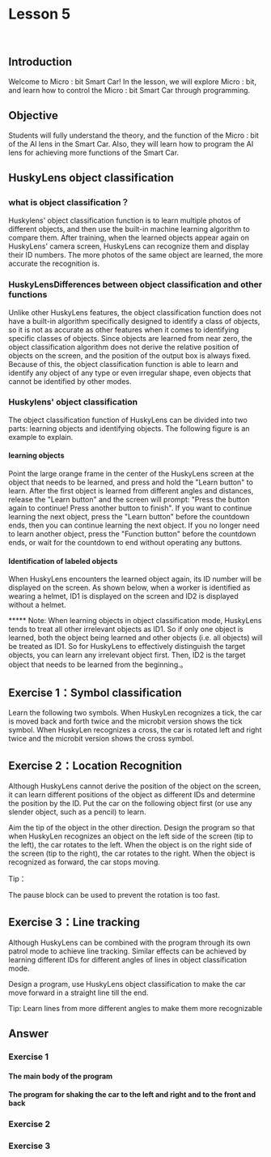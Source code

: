 # Lesson 5
 
 

## Introduction
<P>
Welcome to Micro : bit Smart Car! In the lesson, we will explore Micro : bit, and learn how to control the Micro : bit Smart Car through programming.
<P>

## Objective
<P>
Students will fully understand the theory, and the function of the Micro : bit of the AI lens in the Smart Car. Also, they will learn how to program the AI lens for achieving more functions of the Smart Car.
<P>

## HuskyLens object classification
### what is object classification？
<P>
Huskylens' object classification function is to learn multiple photos of different objects, and then use the built-in machine learning algorithm to compare them. After training, when the learned objects appear again on HuskyLens' camera screen, HuskyLens can recognize them and display their ID numbers. The more photos of the same object are learned, the more accurate the recognition is.
<P>

### HuskyLensDifferences between object classification and other functions
<P>
Unlike other HuskyLens features, the object classification function does not have a built-in algorithm specifically designed to identify a class of objects, so it is not as accurate as other features when it comes to identifying specific classes of objects. Since objects are learned from near zero, the object classification algorithm does not derive the relative position of objects on the screen, and the position of the output box is always fixed. Because of this, the object classification function is able to learn and identify any object of any type or even irregular shape, even objects that cannot be identified by other modes.
<P>

### Huskylens' object classification
<P>
The object classification function of HuskyLens can be divided into two parts: learning objects and identifying objects. The following figure is an example to explain.
<P>

#### learning objects
<P>
Point the large orange frame in the center of the HuskyLens screen at the object that needs to be learned, and press and hold the "Learn button" to learn. After the first object is learned from different angles and distances, release the "Learn button" and the screen will prompt: "Press the button again to continue! Press another button to finish". If you want to continue learning the next object, press the "Learn button" before the countdown ends, then you can continue learning the next object. If you no longer need to learn another object, press the "Function button" before the countdown ends, or wait for the countdown to end without operating any buttons.
<P>

#### Identification of labeled objects
<P>
When HuskyLens encounters the learned object again, its ID number will be displayed on the screen. As shown below, when a worker is identified as wearing a helmet, ID1 is displayed on the screen and ID2 is displayed without a helmet.
<P>
<P>
***** Note: When learning objects in object classification mode, HuskyLens tends to treat all other irrelevant objects as ID1. So if only one object is learned, both the object being learned and other objects (i.e. all objects) will be treated as ID1. So for HuskyLens to effectively distinguish the target objects, you can learn any irrelevant object first. Then, ID2 is the target object that needs to be learned from the beginning.。
<P>

## Exercise 1：Symbol classification
<P>
Learn the following two symbols. When HuskyLen recognizes a tick, the car is moved back and forth twice and the microbit version shows the tick symbol. When HuskyLen recognizes a cross, the car is rotated left and right twice and the microbit version shows the cross symbol.
<P>		 	

## Exercise 2：Location Recognition
<P>
Although HuskyLens cannot derive the position of the object on the screen, it can learn different positions of the object as different IDs and determine the position by the ID. Put the car on the following object first (or use any slender object, such as a pencil) to learn.
<P>
<P> 
Aim the tip of the object in the other direction. Design the program so that when HuskyLen recognizes an object on the left side of the screen (tip to the left), the car rotates to the left. When the object is on the right side of the screen (tip to the right), the car rotates to the right. When the object is recognized as forward, the car stops moving.
<P>
<P>
Tip：
<P>
<P>
The pause block can be used to prevent the rotation is too fast. 
<P>

## Exercise 3：Line tracking
<P>
Although HuskyLens can be combined with the program through its own patrol mode to achieve line tracking. Similar effects can be achieved by learning different IDs for different angles of lines in object classification mode.
<P>
<P>
Design a program, use HuskyLens object classification to make the car move forward in a straight line till the end.
<P>
<P>
Tip: Learn lines from more different angles to make them more recognizable
<P>

## Answer
### Exercise 1
#### The main body of the program

#### The program for shaking the car to the left and right and to the front and back

### Exercise 2
 

### Exercise 3

